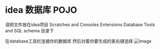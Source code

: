 # idea 数据库 POJO
请把文件放在idea项目 
Scratches and Consoles
  Extensions
    Database Tools and SQL
      schema 目录下
      
在database工具栏连接你的数据库
然后对着你要生成的表右键选择
![image](https://i.loli.net/2020/08/05/cnjfkSoAdVNuMTC.png)
